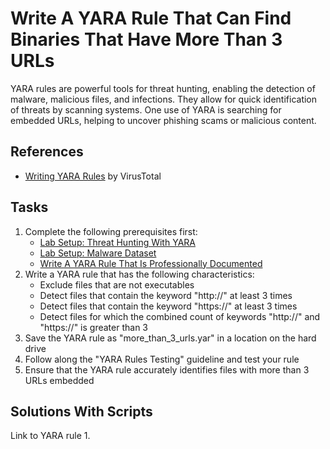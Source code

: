 # Write A YARA Rule That Can Find Binaries That Have More Than 3 URLs
YARA rules are powerful tools for threat hunting, enabling the detection of malware, malicious files, and infections. They allow for quick identification of threats by scanning systems. One use of YARA is searching for embedded URLs, helping to uncover phishing scams or malicious content.

## References
- [Writing YARA Rules](https://yara.readthedocs.io/en/v3.8.1/writingrules.html) by VirusTotal

## Tasks
1. Complete the following prerequisites first:
   - [Lab Setup: Threat Hunting With YARA](https://github.com/aaronamran/MCSI-Remote-Cybersecurity-Internship/blob/main/Threat%20Hunting/threat-hunting-yara.md)
   - [Lab Setup: Malware Dataset](https://github.com/aaronamran/MCSI-Remote-Cybersecurity-Internship/blob/main/Threat%20Hunting/malware-dataset.md)
   - [Write A YARA Rule That Is Professionally Documented](https://github.com/aaronamran/MCSI-Remote-Cybersecurity-Internship/blob/main/Threat%20Hunting/pro-documented-yara-rule.md)
2. Write a YARA rule that has the following characteristics:
   - Exclude files that are not executables
   - Detect files that contain the keyword "http://" at least 3 times
   - Detect files that contain the keyword "https://" at least 3 times
   - Detect files for which the combined count of keywords "http://" and "https://" is greater than 3
3. Save the YARA rule as "more_than_3_urls.yar" in a location on the hard drive
4. Follow along the "YARA Rules Testing" guideline and test your rule
5. Ensure that the YARA rule accurately identifies files with more than 3 URLs embedded

## Solutions With Scripts
Link to YARA rule
1. 
   

     
